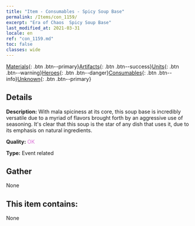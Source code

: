 ```yaml
---
title: "Item - Consumables - Spicy Soup Base"
permalink: /Items/con_1159/
excerpt: "Era of Chaos  Spicy Soup Base"
last_modified_at: 2021-03-31
locale: en
ref: "con_1159.md"
toc: false
classes: wide
---
```

 [Materials](/Items/){: .btn .btn--primary}[Artifacts](/Items/Artifacts/){: .btn .btn--success}[Units](/Items/Units/){: .btn .btn--warning}[Heroes](/Items/Heroes/){: .btn .btn--danger}[Consumables](/Items/Consumables/){: .btn .btn--info}[Unknown](/Items/Unknown/){: .btn .btn--primary}

## Details
 **Description:** With mala spiciness at its core, this soup base is incredibly versatile due to a myriad of flavors brought forth by an aggressive use of seasoning. It's clear that this soup is the star of any dish that uses it, due to its emphasis on natural ingredients.

 **Quality:** <span style="color: #DA70D6">OK</span>

 **Type:** Event related

## Gather

  None

## This item contains:

  None

